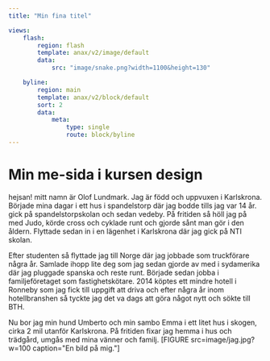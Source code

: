 ```yaml
---
title: "Min fina titel"

views:
    flash:
        region: flash
        template: anax/v2/image/default
        data:
            src: "image/snake.png?width=1100&height=130"

    byline:
        region: main
        template: anax/v2/block/default
        sort: 2
        data:
            meta:
                type: single
                route: block/byline
---
```

Min me-sida i kursen design
=========================

hejsan! mitt namn är Olof Lundmark. Jag är född och uppvuxen i Karlskrona.
Började mina dagar i ett hus i spandelstorp där jag bodde tills jag var 14 år.
gick på spandelstorpskolan och sedan vedeby. På fritiden så höll jag på med
Judo, körde cross och cyklade runt och gjorde sånt man gör i den åldern.
Flyttade sedan in i en lägenhet i Karlskrona där jag gick på NTI skolan.

Efter studenten så flyttade jag till Norge där jag jobbade som
truckförare några år. Samlade ihopp lite deg som jag sedan gjorde av med
i sydamerika där jag pluggade spanska och reste runt.
Började sedan jobba i familjeföretaget som fastighetskötare.
2014 köptes ett mindre hotell i Ronneby som jag fick till uppgift att driva
och efter några år inom hotellbranshen så tyckte jag det va dags att göra
något nytt och sökte till BTH.

Nu bor jag min hund Umberto och min sambo Emma i ett litet hus i skogen,
cirka 2 mil utanför Karlskrona. På fritiden fixar jag hemma i hus och
trädgård, umgås med mina vänner och familj.
[FIGURE src=image/jag.jpg?w=100 caption="En bild på mig."]

